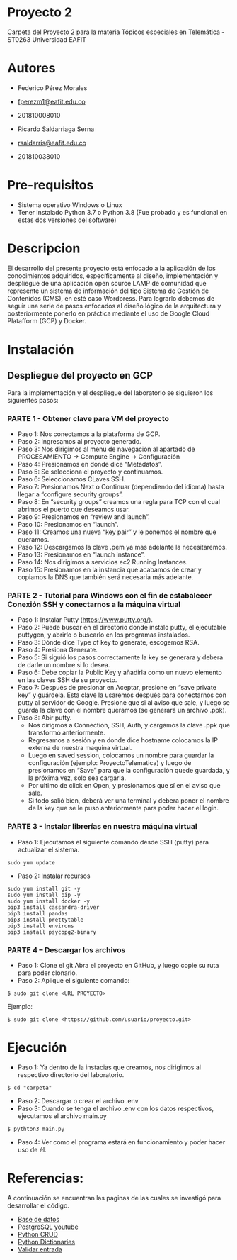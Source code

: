 # Proyecto 2

Carpeta del Proyecto 2 para la materia Tópicos especiales en Telemática - ST0263
Universidad EAFIT

# Autores

+ Federico Pérez Morales
+ fperezm1@eafit.edu.co
+ 201810008010

+ Ricardo Saldarriaga Serna
+ rsaldarris@eafit.edu.co
+ 201810038010

# Pre-requisitos

+ Sistema operativo Windows o Linux
+ Tener instalado Python 3.7 o Python 3.8 (Fue probado y es funcional en estas dos versiones del software)

# Descripcion

El desarrollo del presente proyecto está enfocado a la aplicación de los conocimientos adquiridos, específicamente al diseño, implementación y despliegue de una aplicación open source LAMP de comunidad que represente un sistema de información del tipo Sistema de Gestión de Contenidos (CMS), en esté caso Wordpress.
Para lograrlo debemos de seguir una serie de pasos enfocados al diseño lógico de la arquitectura y posteriormente ponerlo en práctica mediante el uso de Google Cloud Platafform (GCP) y Docker.

# Instalación

## Despliegue del proyecto en GCP

Para la implementación y el despliegue del laboratorio se siguieron los siguientes pasos:

### PARTE 1 - Obtener clave para VM del proyecto

+ Paso 1: Nos conectamos a la plataforma de GCP.
+ Paso 2: Ingresamos al proyecto generado.
+ Paso 3: Nos dirigimos al menu de navegación al apartado de PROCESAMIENTO -> Compute Engine -> Configuración
+ Paso 4: Presionamos en donde dice “Metadatos”.
+ Paso 5: Se selecciona el proyecto y continuamos.
+ Paso 6: Seleccionamos CLaves SSH.
+ Paso 7: Presionamos Next o Continuar (dependiendo del idioma) hasta llegar a “configure security groups”.
+ Paso 8: En “security groups” creamos una regla para TCP con el cual abrimos el puerto que deseamos usar.
+ Paso 9: Presionamos en “review and launch”.
+ Paso 10: Presionamos en “launch”.
+ Paso 11: Creamos una nueva “key pair” y le ponemos el nombre que queramos.
+ Paso 12: Descargamos la clave .pem ya mas adelante la necesitaremos.
+ Paso 13: Presionamos en “launch instance”.
+ Paso 14: Nos dirigimos a servicios ec2 Running Instances.
+ Paso 15: Presionamos en la instancia que acabamos de crear y copiamos la DNS que también será necesaria más adelante.

### PARTE 2 - Tutorial para Windows con el fin de estabalecer Conexión SSH y conectarnos a la máquina virtual

+ Paso 1: Instalar Putty (<https://www.putty.org/>).
+ Paso 2: Puede buscar en el directorio donde instalo putty, el ejecutable puttygen, y abrirlo o buscarlo en los programas instalados.
+ Paso 3: Dónde dice Type of key to generate, escogemos RSA.
+ Paso 4: Presiona Generate.
+ Paso 5: Si siguió los pasos correctamente la key se generara y debera de darle un nombre si lo desea.
+ Paso 6: Debe copiar la Public Key y añadirla como un nuevo elemento en las claves SSH de su proyecto.
+ Paso 7: Después de presionar en Aceptar, presione en “save private key” y guárdela. Esta clave la usaremos después para conectarnos con putty al servidor de Google. Presione que si al aviso que sale, y luego se guarda la clave con el nombre queramos (se generará un archivo .ppk).
+ Paso 8: Abir putty.
    + Nos dirigmos a Connection, SSH, Auth, y cargamos la clave .ppk que transformó anteriormente.
    + Regresamos a sesión y en donde dice hostname colocamos la IP externa de nuestra maquina virtual.
    + Luego en saved session, colocamos un nombre para guardar la configuración (ejemplo: ProyectoTelematica) y luego de presionamos en “Save” para que la configuración quede guardada, y la próxima vez, solo sea cargarla.
    + Por ultimo de click en Open, y presionamos que sí en el aviso que sale.
    + Si todo salió bien, deberá ver una terminal y debera poner el nombre de la key que se le puso anteriormente para poder hacer el login.

### PARTE 3 - Instalar librerías en nuestra máquina virtual

+ Paso 1: Ejecutamos el siguiente comando desde SSH (putty) para actualizar el sistema.
```
sudo yum update
```
+ Paso 2: Instalar recursos
```
sudo yum install git -y
sudo yum install pip -y
sudo yum install docker -y
pip3 install cassandra-driver
pip3 install pandas
pip3 install prettytable
pip3 install environs
pip3 install psycopg2-binary
```

### PARTE 4 – Descargar los archivos

+ Paso 1: Clone el git
Abra el proyecto en GitHub, y luego copie su ruta para poder clonarlo.
+ Paso 2: Aplique el siguiente comando:
```
$ sudo git clone <URL PROYECTO>
```
Ejemplo:
```
$ sudo git clone <https://github.com/usuario/proyecto.git>
```

# Ejecución

+ Paso 1: Ya dentro de la instacias que creamos, nos dirigimos al respectivo directorio del laboratorio.
```
$ cd "carpeta"
```
+ Paso 2: Descargar o crear el archivo .env
+ Paso 3: Cuando se tenga el archivo .env con los datos respectivos, ejecutamos el archivo main.py
```
$ pythton3 main.py
```
+ Paso 4: Ver como el programa estará en funcionamiento y poder hacer uso de él.

# Referencias:
A continuación se encuentran las paginas de las cuales se investigó para desarrollar el código.

+ [Base de datos](https://docs.aws.amazon.com/es_es/AmazonRDS/latest/UserGuide/CHAP_GettingStarted.CreatingConnecting.PostgreSQL.html)
+ [PostgreSQL youtube](https://www.youtube.com/watch?v=t_Q5NTtYbx4)
+ [Python CRUD](https://cosasdedevs.com/posts/como-crear-un-crud-en-python-parte-1-estructura-y-clase/)
+ [Python Dictionaries](https://www.studytonight.com/python/dictionaries-in-python)
+ [Validar entrada](https://codingornot.com/08-python-validar-entradas-ejemplos)
